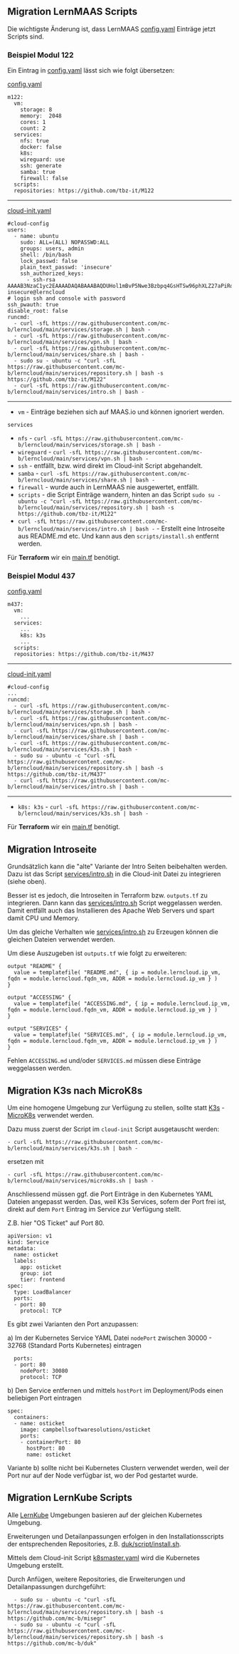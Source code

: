 Migration LernMAAS Scripts
------------------------

Die wichtigste Änderung ist, dass LernMAAS [config.yaml](https://github.com/mc-b/lernmaas/blob/master/config.yaml) Einträge jetzt Scripts sind.

### Beispiel Modul 122

Ein Eintrag in [config.yaml](https://github.com/mc-b/lernmaas/blob/master/config.yaml) lässt sich wie folgt übersetzen:

[config.yaml](https://github.com/mc-b/lernmaas/blob/master/config.yaml)

    m122:
      vm:  
        storage: 8
        memory:  2048
        cores: 1
        count: 2
      services:
        nfs: true
        docker: false
        k8s: 
        wireguard: use
        ssh: generate
        samba: true
        firewall: false
      scripts: 
      repositories: https://github.com/tbz-it/M122 
      
- - - 

[cloud-init.yaml](https://github.com/tbz-it/M122/blob/master/cloud-init.yaml)
     
    #cloud-config
    users:
      - name: ubuntu
        sudo: ALL=(ALL) NOPASSWD:ALL
        groups: users, admin
        shell: /bin/bash
        lock_passwd: false
        plain_text_passwd: 'insecure'       
        ssh_authorized_keys:
          - ssh-rsa AAAAB3NzaC1yc2EAAAADAQABAAABAQDUHol1mBvP5Nwe3Bzbpq4GsHTSw96phXLZ27aPiRdrzhnQ2jMu4kSgv9xFsnpZgBsQa84EhdJQMZz8EOeuhvYuJtmhAVzAvNjjRak+bpxLPdWlox1pLJTuhcIqfTTSfBYJYB68VRAXJ29ocQB7qn7aDj6Cuw3s9IyXoaKhyb4n7I8yI3r0U30NAcMjyvV3LYOXx/JQbX+PjVsJMzp2NlrC7snz8gcSKxUtL/eF0g+WnC75iuhBbKbNPr7QP/ItHaAh9Tv5a3myBLNZQ56SgnSCgmS0EUVeMNsO8XaaKr2H2x5592IIoz7YRyL4wlOmj35bQocwdahdOCFI7nT9fr6f insecure@lerncloud
    # login ssh and console with password
    ssh_pwauth: true
    disable_root: false   
    runcmd:
      - curl -sfL https://raw.githubusercontent.com/mc-b/lerncloud/main/services/storage.sh | bash -
      - curl -sfL https://raw.githubusercontent.com/mc-b/lerncloud/main/services/vpn.sh | bash -
      - curl -sfL https://raw.githubusercontent.com/mc-b/lerncloud/main/services/share.sh | bash -
      - sudo su - ubuntu -c "curl -sfL https://raw.githubusercontent.com/mc-b/lerncloud/main/services/repository.sh | bash -s https://github.com/tbz-it/M122"
      - curl -sfL https://raw.githubusercontent.com/mc-b/lerncloud/main/services/intro.sh | bash -

- - -

* `vm` - Einträge beziehen sich auf MAAS.io und können ignoriert werden.

`services`
* `nfs` - `curl -sfL https://raw.githubusercontent.com/mc-b/lerncloud/main/services/storage.sh | bash -`
* `wireguard` - `curl -sfL https://raw.githubusercontent.com/mc-b/lerncloud/main/services/vpn.sh | bash -`
* `ssh` - entfällt, bzw. wird direkt im Cloud-init Script abgehandelt.
* `samba` - `curl -sfL https://raw.githubusercontent.com/mc-b/lerncloud/main/services/share.sh | bash -`
* `firewall` - wurde auch in LernMAAS nie ausgewertet, entfällt.
* `scripts` - die Script Einträge wandern, hinten an das Script `sudo su - ubuntu -c "curl -sfL https://raw.githubusercontent.com/mc-b/lerncloud/main/services/repository.sh | bash -s https://github.com/tbz-it/M122"`
* `curl -sfL https://raw.githubusercontent.com/mc-b/lerncloud/main/services/intro.sh | bash -` - Erstellt eine Introseite aus README.md etc. Und kann aus den `scripts/install.sh` entfernt werden.

Für **Terraform** wir ein [main.tf](https://github.com/tbz-it/M122/blob/master/main.tf) benötigt.

### Beispiel Modul 437

[config.yaml](https://github.com/mc-b/lernmaas/blob/master/config.yaml)

    m437:
      vm:  
        ...
      services:
        ...
        k8s: k3s
        ...
      scripts: 
      repositories: https://github.com/tbz-it/M437 
      
- - -

[cloud-init.yaml](https://github.com/tbz-it/M122/blob/master/cloud-init.yaml)   

    #cloud-config
    ... 
    runcmd:
      - curl -sfL https://raw.githubusercontent.com/mc-b/lerncloud/main/services/storage.sh | bash -
      - curl -sfL https://raw.githubusercontent.com/mc-b/lerncloud/main/services/vpn.sh | bash -
      - curl -sfL https://raw.githubusercontent.com/mc-b/lerncloud/main/services/share.sh | bash -
      - curl -sfL https://raw.githubusercontent.com/mc-b/lerncloud/main/services/k3s.sh | bash -
      - sudo su - ubuntu -c "curl -sfL https://raw.githubusercontent.com/mc-b/lerncloud/main/services/repository.sh | bash -s https://github.com/tbz-it/M437"
      - curl -sfL https://raw.githubusercontent.com/mc-b/lerncloud/main/services/intro.sh | bash -

- - -

* `k8s: k3s` - `curl -sfL https://raw.githubusercontent.com/mc-b/lerncloud/main/services/k3s.sh | bash -`

Für **Terraform** wir ein [main.tf](https://github.com/tbz-it/M437/blob/master/main.tf) benötigt.

Migration Introseite
--------------------

Grundsätzlich kann die "alte" Variante der Intro Seiten beibehalten werden. Dazu ist das Script [services/intro.sh](../services#introsh) in die Cloud-init Datei zu integrieren (siehe oben).

Besser ist es jedoch, die Introseiten in Terraform bzw. `outputs.tf` zu integrieren. Dann kann das [services/intro.sh](../services#introsh) Script weggelassen werden. 
Damit entfällt auch das Installieren des Apache Web Servers und spart damit CPU und Memory.

Um das gleiche Verhalten wie [services/intro.sh](../services#introsh) zu Erzeugen können die gleichen Dateien verwendet werden.

Um diese Auszugeben ist `outputs.tf` wie folgt zu erweiteren:

    output "README" {
      value = templatefile( "README.md", { ip = module.lerncloud.ip_vm, fqdn = module.lerncloud.fqdn_vm, ADDR = module.lerncloud.ip_vm } )
    } 
    
    output "ACCESSING" {
      value = templatefile( "ACCESSING.md", { ip = module.lerncloud.ip_vm, fqdn = module.lerncloud.fqdn_vm, ADDR = module.lerncloud.ip_vm } )
    } 
    
    output "SERVICES" {
      value = templatefile( "SERVICES.md", { ip = module.lerncloud.ip_vm, fqdn = module.lerncloud.fqdn_vm, ADDR = module.lerncloud.ip_vm } )
    }       

Fehlen `ACCESSING.md` und/oder `SERVICES.md` müssen diese Einträge weggelassen werden. 


Migration K3s nach MicroK8s
---------------------------

Um eine homogene Umgebung zur Verfügung zu stellen, sollte statt [K3s](https://k3s.io/) - [MicroK8s](https://microk8s.io/) verwendet werden.

Dazu muss zuerst der Script im `cloud-init` Script ausgetauscht werden:

    - curl -sfL https://raw.githubusercontent.com/mc-b/lerncloud/main/services/k3s.sh | bash -
    
ersetzen mit

    - curl -sfL https://raw.githubusercontent.com/mc-b/lerncloud/main/services/microk8s.sh | bash -    

Anschliessend müssen ggf. die Port Einträge in den Kubernetes YAML Dateien angepasst werden. Das, weil K3s Services, sofern der Port frei ist, direkt auf dem `Port` Eintrag im Service zur Verfügung stellt.

Z.B. hier "OS Ticket" auf Port 80.

    apiVersion: v1
    kind: Service
    metadata:
      name: osticket
      labels:
        app: osticket
        group: iot
        tier: frontend
    spec:
      type: LoadBalancer
      ports:
      - port: 80
        protocol: TCP
        
Es gibt zwei Varianten den Port anzupassen:

a) Im der Kubernetes Service YAML Datei `nodePort` zwischen 30000 - 32768 (Standard Ports Kubernetes) eintragen

      ports:
      - port: 80
        nodePort: 30080          
        protocol: TCP

b) Den Service entfernen und mittels `hostPort` im Deployment/Pods einen beliebigen Port eintragen

    spec:
      containers:
      - name: osticket
        image: campbellsoftwaresolutions/osticket
        ports:
        - containerPort: 80
          hostPort: 80
          name: osticket        
      
Variante b) sollte nicht bei Kubernetes Clustern verwendet werden, weil der Port nur auf der Node verfügbar ist, wo der Pod gestartet wurde.      

Migration LernKube Scripts
------------------------

Alle [LernKube](https://github.com/mc-b/lernkube) Umgebungen basieren auf der gleichen Kubernetes Umgebung.

Erweiterungen und Detailanpassungen erfolgen in den Installationsscripts der entsprechenden Repositories, z.B. [duk/script/install.sh](https://github.com/mc-b/duk/blob/master/scripts/install.sh).

Mittels dem Cloud-init Script [k8smaster.yaml](../modules/k8smaster.yaml) wird die Kubernetes Umgebung erstellt.

Durch Anfügen, weitere Repositories, die Erweiterungen und Detailanpassungen durchgeführt:

      - sudo su - ubuntu -c "curl -sfL https://raw.githubusercontent.com/mc-b/lerncloud/main/services/repository.sh | bash -s https://github.com/mc-b/misegr"
      - sudo su - ubuntu -c "curl -sfL https://raw.githubusercontent.com/mc-b/lerncloud/main/services/repository.sh | bash -s https://github.com/mc-b/duk"
  
